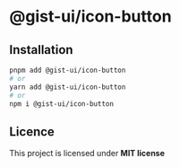 # @gist-ui/icon-button

## Installation

```bash
pnpm add @gist-ui/icon-button
# or
yarn add @gist-ui/icon-button
# or
npm i @gist-ui/icon-button
```

## Licence

This project is licensed under **MIT license**
